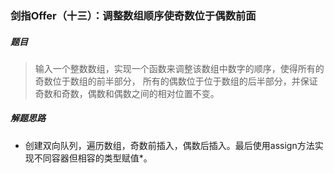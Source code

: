 ### 剑指Offer（十三）：调整数组顺序使奇数位于偶数前面

##### 题目
> 输入一个整数数组，实现一个函数来调整该数组中数字的顺序，使得所有的奇数位于数组的前半部分，
所有的偶数位于位于数组的后半部分，并保证奇数和奇数，偶数和偶数之间的相对位置不变。

##### 解题思路
* 创建双向队列，遍历数组，奇数前插入，偶数后插入。最后使用assign方法实现不同容器但相容的类型赋值*。
